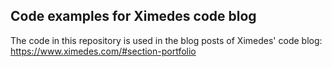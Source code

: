 ## Code examples for Ximedes code blog
The code in this repository is used in the blog posts of Ximedes' code blog:
https://www.ximedes.com/#section-portfolio 